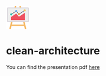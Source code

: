 ![Logo](docs/images/line-chart.png)

# clean-architecture
You can find the presentation pdf [here](src/Clean_Architecture.pdf)